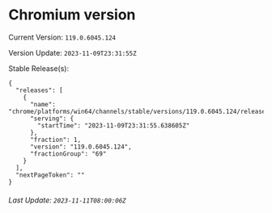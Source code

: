 # Chromium version

Current Version: `119.0.6045.124`

Version Update: `2023-11-09T23:31:55Z`

Stable Release(s):
```
{
  "releases": [
    {
      "name": "chrome/platforms/win64/channels/stable/versions/119.0.6045.124/releases/1699572715",
      "serving": {
        "startTime": "2023-11-09T23:31:55.638605Z"
      },
      "fraction": 1,
      "version": "119.0.6045.124",
      "fractionGroup": "69"
    }
  ],
  "nextPageToken": ""
}
```

###### Last Update: `2023-11-11T08:00:06Z`
        